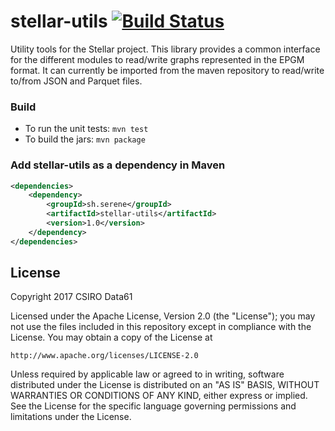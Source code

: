 # stellar-utils [![Build Status](https://travis-ci.org/data61/stellar-utils.svg?branch=master)](https://travis-ci.org/data61/stellar-utils)

Utility tools for the Stellar project. This library provides a common interface for the different modules to read/write graphs represented in the EPGM format. It can currently be imported from the maven repository to read/write to/from JSON and Parquet files. 

### Build
- To run the unit tests: `mvn test`
- To build the jars: `mvn package`

### Add stellar-utils as a dependency in Maven
```xml
<dependencies>
    <dependency>
        <groupId>sh.serene</groupId>
        <artifactId>stellar-utils</artifactId>
        <version>1.0</version>
    </dependency>
</dependencies>
```

## License

Copyright 2017 CSIRO Data61

Licensed under  the Apache License, Version  2.0 (the "License"); you  may not
use  the files  included  in this  repository except  in  compliance with  the
License.  You may obtain a copy of the License at

    http://www.apache.org/licenses/LICENSE-2.0

Unless  required  by  applicable  law   or  agreed  to  in  writing,  software
distributed under  the License  is distributed  on an  "AS IS"  BASIS, WITHOUT
WARRANTIES OR  CONDITIONS OF  ANY KIND,  either express  or implied.   See the
License for the specific language  governing permissions and limitations under
the License.
